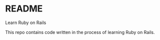 # README

Learn Ruby on Rails

This repo contains code written in the process of learning Ruby on Rails.
